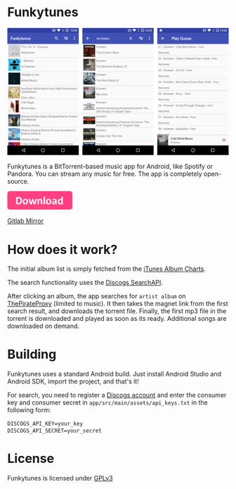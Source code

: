 # Funkytunes

![Screenshots](screenshots.png)

Funkytunes is a BitTorrent-based music app for Android, like Spotify or
Pandora. You can stream any music for free. The app is completely
open-source.

[![Download](download.png)](https://github.com/funkyg/funkytunes/releases/download/0.1.0/funkytunes-0.1.0.apk)

[Gitlab Mirror](https://gitlab.com/funkydev/funkytunes)

# How does it work?

The initial album list is simply fetched from the
[iTunes Album Charts](https://www.apple.com/itunes/charts/albums/).

The search functionality uses the [Discogs SearchAPI](https://www.discogs.com/).

After clicking an album, the app searches for `artist album` on
[ThePirateProxy](https://theproxypirate.pw) (limited to music). It then takes
the magnet link from the first search result, and downloads the torrent file.
Finally, the first mp3 file in the torrent is downloaded and played as soon
as its ready. Additional songs are downloaded on demand.

# Building

Funkytunes uses a standard Android build. Just install Android Studio and
Android SDK, import the project, and that's it!

For search, you need to register a
[Discogs account](https://www.discogs.com/developers/#page:authentication,header:authentication-discogs-auth-flow)
and enter the consumer key and consumer secret in
`app/src/main/assets/api_keys.txt` in the following form:

```
DISCOGS_API_KEY=your_key
DISCOGS_API_SECRET=your_secret
```

# License

Funkytunes is licensed under [GPLv3](LICENSE)
